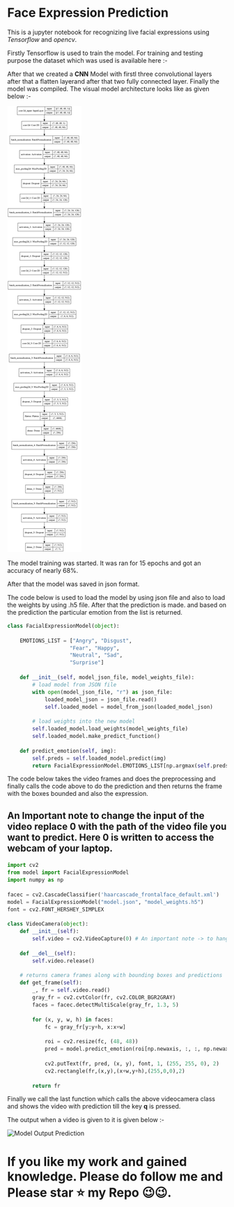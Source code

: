 # Face Expression Prediction

This is a jupyter notebook for recognizing live facial expressions using *Tensorflow* and *opencv*.

Firstly Tensorflow is used to train the model. For training and testing purpose the dataset which was used is available here :-

After that we created a **CNN** Model with firstl three convolutional layers after that a flatten layerand after that two fully connected layer. Finally the model was compiled.
The visual model architecture looks like as given below :-

![Model architecture](https://github.com/Aaditya1978/Face_Expression_Prediction/blob/main/Images/model.png?raw=true)

The model training was started. It was ran for 15 epochs and got an accuracy of nearly 68%.

After that the model was saved in json format.

The code below is used to load the model by using json file and also to load the weights by using .h5 file.
After that the prediction is made. and based on the prediction the particular emotion from the list is returned.
```python
class FacialExpressionModel(object):

    EMOTIONS_LIST = ["Angry", "Disgust",
                    "Fear", "Happy",
                    "Neutral", "Sad",
                    "Surprise"]

    def __init__(self, model_json_file, model_weights_file):
        # load model from JSON file
        with open(model_json_file, "r") as json_file:
            loaded_model_json = json_file.read()
            self.loaded_model = model_from_json(loaded_model_json)

        # load weights into the new model
        self.loaded_model.load_weights(model_weights_file)
        self.loaded_model.make_predict_function()

    def predict_emotion(self, img):
        self.preds = self.loaded_model.predict(img)
        return FacialExpressionModel.EMOTIONS_LIST[np.argmax(self.preds)]

```

The code below takes the video frames and does the preprocessing and finally calls the code above to do the prediction and then returns the frame with the boxes bounded and also the expression.

## An Important note to change the input of the video replace 0 with the path of the video file you want to predict. Here 0 is written to access the webcam of your laptop. 
```python
import cv2
from model import FacialExpressionModel
import numpy as np

facec = cv2.CascadeClassifier('haarcascade_frontalface_default.xml')
model = FacialExpressionModel("model.json", "model_weights.h5")
font = cv2.FONT_HERSHEY_SIMPLEX

class VideoCamera(object):
    def __init__(self):
        self.video = cv2.VideoCapture(0) # An important note -> to hange the input replace 0 with the video file path you want to add

    def __del__(self):
        self.video.release()

    # returns camera frames along with bounding boxes and predictions
    def get_frame(self):
        _, fr = self.video.read()
        gray_fr = cv2.cvtColor(fr, cv2.COLOR_BGR2GRAY)
        faces = facec.detectMultiScale(gray_fr, 1.3, 5)

        for (x, y, w, h) in faces:
            fc = gray_fr[y:y+h, x:x+w]

            roi = cv2.resize(fc, (48, 48))
            pred = model.predict_emotion(roi[np.newaxis, :, :, np.newaxis])

            cv2.putText(fr, pred, (x, y), font, 1, (255, 255, 0), 2)
            cv2.rectangle(fr,(x,y),(x+w,y+h),(255,0,0),2)

        return fr
```
Finally we call the last function which calls the above videocamera class and shows the video with prediction till the key **q** is pressed.

The output when a video is given to it is given below :- 

![Model Output Prediction](https://github.com/Aaditya1978/Face_Expression_Prediction/blob/main/Images/Facial-Expression-Recognization.gif)


# If you like my work and gained knowledge. Please do follow me and Please star ⭐ my Repo 😉😉.
